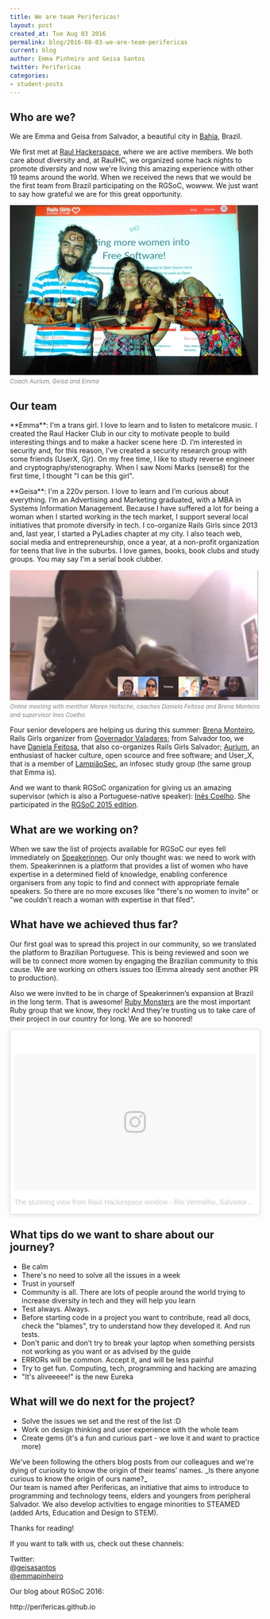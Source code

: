 ```yaml
---
title: We are team Perifericas!
layout: post
created_at: Tue Aug 03 2016
permalink: blog/2016-08-03-we-are-team-perifericas
current: blog
author: Emma Pinheiro and Geisa Santos
twitter: Perifericas
categories:
- student-posts
---
```

<h2>Who are we?</h2>

We are Emma and Geisa from Salvador, a beautiful city in [Bahia](https://en.wikipedia.org/wiki/Salvador,_Bahia), Brazil.

We first met at [Raul Hackerspace](http://raulhc.cc/), where we are active members. We both care about diversity and, at RaulHC, we organized some hack nights to promote diversity and now we're living this amazing experience with other 19 teams around the world. When we received the news that we would be the first team from Brazil participating on the RGSoC, wowww. We just want to say how grateful we are for this great opportunity.

<p><img src="/img/blog/2016/perifericas-coach-aurium.jpg" alt="Team Perifericas" /><font color="grey"><small><i>Coach Aurium, Geisa and Emma</i></small></font></p>

<h2>Our team</h2>
<p>
**Emma**: I'm a trans girl. I love to learn and to listen to metalcore music. I created the Raul Hacker Club in our city to motivate people to build interesting things and to make a hacker scene here :D. I’m interested in security and, for this reason, I've created a security research group with some friends (UserX, Gjr). On my free time, I like to study reverse engineer and cryptography/stenography. When I saw Nomi Marks (sense8) for the first time, I thought "I can be this girl".
</p>

<p>
**Geisa**: I'm a 220v person. I love to learn and I’m curious about everything. I’m an Advertising and Marketing graduated, with a MBA in Systems Information Management. Because I have suffered a lot for being a woman when I started working in the tech market, I support several local initiatives that promote diversify in tech. I co-organize Rails Girls since 2013 and, last year, I started a PyLadies chapter at my city. I also teach web, social media and entrepreneurship, once a year, at a non-profit organization for teens that live in the suburbs.
I love games, books, book clubs and study groups. You may say I'm a serial book clubber.
</p>

<p><img src="/img/blog/2016/perifericas-online-meeting.jpg" alt="Team Perifericas" /><font color="grey"><small><i>Online meeting with menthor Maren Heltsche, coaches Daniela Feitosa and Brena Monteiro and supervisor Ines Coelho</i></small></font></p>


Four senior developers are helping us during this summer: [Brena Monteiro](https://github.com/monteirobrena), Rails Girls organizer from [Governador Valadares](https://en.wikipedia.org/wiki/Governador_Valadares,_Minas_Gerais); from Salvador too, we have [Daniela Feitosa](https://gitlab.com/u/danielafeitosa), that also co-organizes Rails Girls Salvador; [Aurium](https://gitlab.com/u/aurium), an enthusiast of hacker culture, open scource and free software; and User_X, that is a member of [LampiãoSec](https://lampiaosec.github.io/), an infosec study group (the same group that Emma is).

And we want to thank RGSoC organization for giving us an amazing supervisor (which is also a Portuguese-native speaker): [Inês Coelho](https://about.me/inescoelho). She participated in the [RGSoC 2015 edition](http://railsgirlssummerofcode.org/blog/2015-07-26-meet-team-deigirls).


<h2>What are we working on?</h2>

When we saw the list of projects available for RGSoC our eyes fell immediately on [Speakerinnen](http://speakerinnen.org/). Our only thought was: we need to work with them. Speakerinnen is a platform that provides a list of women who have expertise in a determined field of knowledge, enabling conference organisers from any topic to find and connect with appropriate female speakers. So there are no more excuses like "there's no women to invite" or "we couldn't reach a woman with expertise in that filed".

<h2>What have we achieved thus far?</h2>

Our first goal was to spread this project in our community, so we translated the platform to Brazilian Portuguese. This is being reviewed and soon we will be to connect more women by engaging the Brazilian community to this cause. We are working on others issues too (Emma already sent another PR to production).

Also we were invited to be in charge of Speakerinnen’s expansion at Brazil in the long term. That is awesome! [Ruby Monsters](http://rubymonstas.org/) are the most important Ruby group that we know, they rock! And they're trusting us to take care of their project in our country for long. We are so honored!

<p>
<blockquote class="instagram-media" data-instgrm-version="7" style=" background:#FFF; border:0; border-radius:3px; box-shadow:0 0 1px 0 rgba(0,0,0,0.5),0 1px 10px 0 rgba(0,0,0,0.15); margin: 1px; max-width:658px; padding:0; width:99.375%; width:-webkit-calc(100% - 2px); width:calc(100% - 2px);"><div style="padding:8px;"> <div style=" background:#F8F8F8; line-height:0; margin-top:40px; padding:28.1944444444% 0; text-align:center; width:100%;"> <div style=" background:url(data:image/png;base64,iVBORw0KGgoAAAANSUhEUgAAACwAAAAsCAMAAAApWqozAAAABGdBTUEAALGPC/xhBQAAAAFzUkdCAK7OHOkAAAAMUExURczMzPf399fX1+bm5mzY9AMAAADiSURBVDjLvZXbEsMgCES5/P8/t9FuRVCRmU73JWlzosgSIIZURCjo/ad+EQJJB4Hv8BFt+IDpQoCx1wjOSBFhh2XssxEIYn3ulI/6MNReE07UIWJEv8UEOWDS88LY97kqyTliJKKtuYBbruAyVh5wOHiXmpi5we58Ek028czwyuQdLKPG1Bkb4NnM+VeAnfHqn1k4+GPT6uGQcvu2h2OVuIf/gWUFyy8OWEpdyZSa3aVCqpVoVvzZZ2VTnn2wU8qzVjDDetO90GSy9mVLqtgYSy231MxrY6I2gGqjrTY0L8fxCxfCBbhWrsYYAAAAAElFTkSuQmCC); display:block; height:44px; margin:0 auto -44px; position:relative; top:-22px; width:44px;"></div></div><p style=" color:#c9c8cd; font-family:Arial,sans-serif; font-size:14px; line-height:17px; margin-bottom:0; margin-top:8px; overflow:hidden; padding:8px 0 7px; text-align:center; text-overflow:ellipsis; white-space:nowrap;"><a href="https://www.instagram.com/p/BHlOlpWB1GP/" style=" color:#c9c8cd; font-family:Arial,sans-serif; font-size:14px; font-style:normal; font-weight:normal; line-height:17px; text-decoration:none;" target="_blank">The stunning view from Raul Hackespace window - Rio Vermelho, Salvador-BA</a> em <time style=" font-family:Arial,sans-serif; font-size:14px; line-height:17px;" datetime="2016-07-08T01:15:23+00:00">Jul 7, 2016 às 6:15 PDT</time></p></div></blockquote>
<script async defer src="//platform.instagram.com/en_US/embeds.js"></script>
</p>

<h2>What tips do we want to share about our journey?</h2>

<ul>
  <li>Be calm</li>
  <li>There's no need to solve all the issues in a week</li>
  <li>Trust in yourself</li>
  <li>Community is all. There are lots of people around the world trying to increase diversity in tech and they will help you learn</li>
  <li>Test always. Always.</li>
  <li>Before starting code in a project you want to contribute, read all docs, check the "blames", try to understand how they developed it. And run tests.</li>
  <li>Don't panic and don’t try to break your laptop when something persists not working as you want or as advised by the guide</li>
  <li>ERRORs will be common. Accept it, and will be less painful</li>
  <li>Try to get fun. Computing, tech, programming and hacking are amazing</li>
  <li>"It's aliveeeee!" is the new Eureka</li>
</ul>

<h2>What will we do next for the project?</h2>

<ul>
  <li>Solve the issues we set and the rest of the list :D</li>
  <li>Work on design thinking and user experience with the whole team</li>
  <li>Create gems (it's a fun and curious part - we love it and want to practice more)</li>
</ul>

<p>
We've been following the others blog posts from our colleagues and we're dying of curiosity to know the origin of their teams' names.
_Is there anyone curious to know the origin of ours name?_<br>
Our team is named after Perifericas, an initiative that aims to introduce to programming and technology teens, elders and youngers from peripheral Salvador. We also develop activities to engage minorities to STEAMED (added Arts, Education and Design to STEM).</p>

<p>Thanks for reading!</p>

<p>If you want to talk with us, check out these channels:</p>

Twitter:
<br>[@geisasantos](https://twitter.com/geisasantos)
<br>[@emmapinheiro](https://twitter.com/n3k00n3)

<p>Our blog about RGSoC 2016:</p>
http://perifericas.github.io
